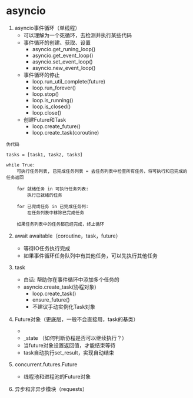 # asyncio
1. asyncio事件循环（单线程）
    * 可以理解为一个死循环，去检测并执行某些代码
    * 事件循环的创建、获取、设置
        * asyncio.get_runing_loop()
        * asyncio.get_event_loop()
        * asyncio.set_event_loop()
        * asyncio.new_event_loop()
    * 事件循环的停止
        * loop.run_util_complete(future)
        * loop.run_forever()
        * loop.stop()
        * loop.is_running()
        * loop.is_closed()
        * loop.close()
    * 创建Future和Task
        * loop.create_future()
        * loop.create_task(coroutine)
```
伪代码

tasks = [task1, task2, task3]

while True:
    可执行任务列表, 已完成任务列表 = 去任务列表中检查所有任务，将可执行和已完成的任务返回

    for 就绪任务 in 可执行任务列表:
        执行已就绪的任务

    for 已完成任务 in 已完成任务列:
        在任务列表中移除已完成任务
    
    如果任务列表中的任务都已经完成，终止循环
```

2. await awaitable（coroutine，task，future）

    * 等待IO任务执行完成
    * 如果事件循环任务队列中有其他任务，可以先执行其他任务

3. task

    * 白话: 帮助你在事件循环中添加多个任务的
    * asyncio.create_task(协程对象)
        * loop.create_task()
        * ensure_future()
        * 不建议手动实例化Task对象

4. Future对象（更底层，一般不会直接用，task的基类）

    * 
    * _state （如何判断协程是否可以继续执行？）
    * 当future对象设置返回值，才能结束等待
    * task自动执行set_result，实现自动结束

5. concurrent.futures.Future

    * 线程池和进程池的Future对象

6. 异步和非异步模块（requests）